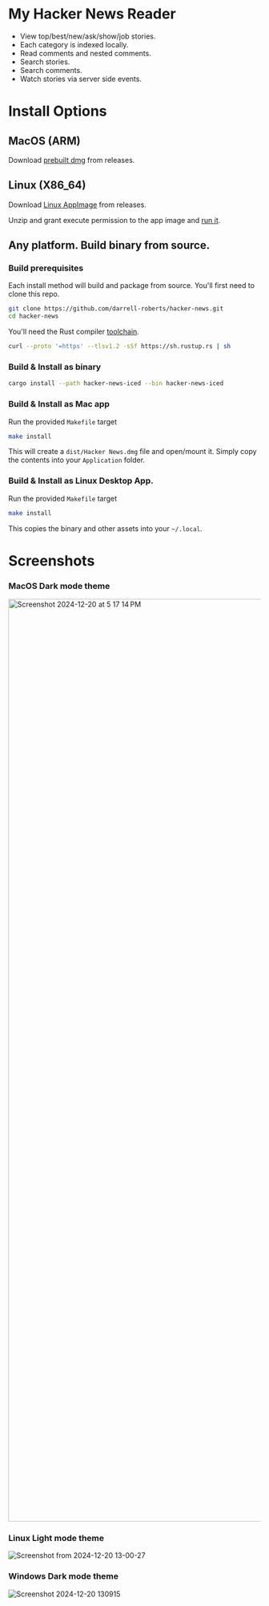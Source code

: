 # My Hacker News Reader
- View top/best/new/ask/show/job stories.
- Each category is indexed locally.
- Read comments and nested comments.
- Search stories.
- Search comments.
- Watch stories via server side events.

# Install Options
## MacOS (ARM)
Download [prebuilt dmg](https://github.com/darrell-roberts/hacker-news/releases) from releases.

## Linux (X86_64)
Download [Linux AppImage](https://github.com/darrell-roberts/hacker-news/releases) from releases.

Unzip and grant execute permission to the app image and [run it](https://docs.appimage.org/user-guide/faq.html#question-how-do-i-run-an-appimage).

## Any platform. Build binary from source.

### Build prerequisites
Each install method will build and package from source. You'll first need to clone this repo.

```bash
git clone https://github.com/darrell-roberts/hacker-news.git
cd hacker-news
```

You'll need the Rust compiler [toolchain](https://rustup.rs/).

```bash
curl --proto '=https' --tlsv1.2 -sSf https://sh.rustup.rs | sh
```

### Build & Install as binary

```bash
cargo install --path hacker-news-iced --bin hacker-news-iced
```
### Build & Install as Mac app
Run the provided `Makefile` target

```bash
make install
```

This will create a `dist/Hacker News.dmg` file and open/mount it. Simply copy the contents into your `Application` folder.

### Build & Install as Linux Desktop App.
Run the provided `Makefile` target

```bash
make install
```

This copies the binary and other assets into your `~/.local`.

# Screenshots
### MacOS Dark mode theme
<img width="1840" alt="Screenshot 2024-12-20 at 5 17 14 PM" src="https://github.com/user-attachments/assets/30d5d7e2-645d-4838-8e9e-b073d1c0745e" />

### Linux Light mode theme
![Screenshot from 2024-12-20 13-00-27](https://github.com/user-attachments/assets/1340c952-ec0c-4fb7-b5f9-368cd3aa326d)

### Windows Dark mode theme
![Screenshot 2024-12-20 130915](https://github.com/user-attachments/assets/8477397a-dc70-4861-ab8c-4eaf6d2dfc54)




